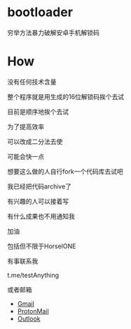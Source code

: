 # bootloader

穷举方法暴力破解安卓手机解锁码

# How

没有任何技术含量

整个程序就是用生成的16位解锁码挨个去试

目前是顺序地挨个去试

为了提高效率

可以改成二分法去使

可能会快一点

想要这么做的人自行fork一个代码库去试吧

我已经把代码archive了

有兴趣的人可以接着写

有什么成果也不用通知我

加油

包括但不限于HorselONE

有事联系我

t.me/testAnything

或者邮箱

<ul>
    <li><a href="mailto:zhangyiming748@gmail.com">Gmail</a></li>
    <li><a href="mailto:zhangyiming748@protonmail.com">ProtonMail</a></li>
    <li><a href="mailto:zhangyiming748@outlook.com">Outlook</a></li>
</ul>